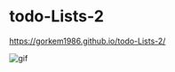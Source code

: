 # todo-Lists-2
https://gorkem1986.github.io/todo-Lists-2/

![gif](./https://github.com/GORKEM1986/todo-Lists-2/blob/main/todo%20lists%202.gif)
